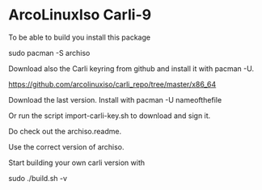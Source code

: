 # ArcoLinuxIso Carli-9

To be able to build you install this package

sudo pacman -S archiso

Download also the Carli keyring from github and install it with pacman -U.

https://github.com/arcolinuxiso/carli_repo/tree/master/x86_64

Download the last version.
Install with pacman -U nameofthefile

Or run the script import-carli-key.sh to download and sign it.

Do check out the archiso.readme.

Use the correct version of archiso.

Start building your own carli version with 

sudo ./build.sh -v
